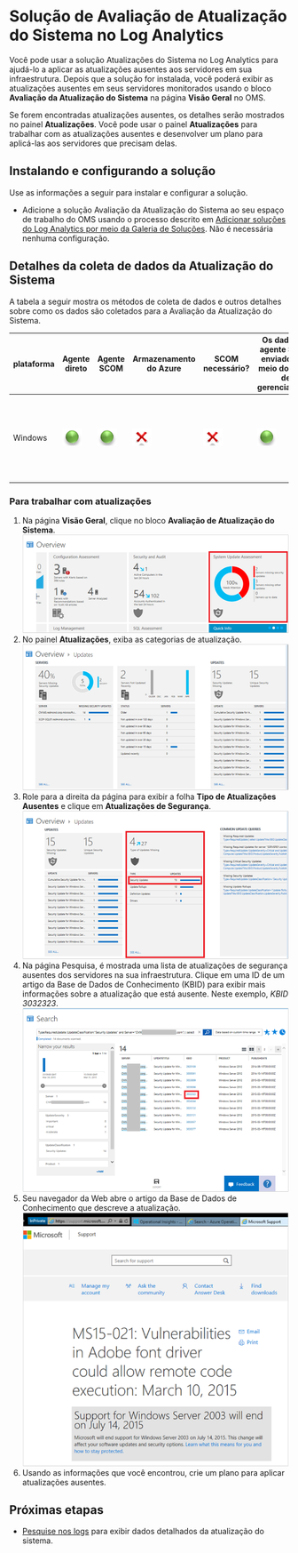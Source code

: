 <properties
	pageTitle="Solução de Avaliação de Atualização do Sistema no Log Analytics | Microsoft Azure"
	description="Você pode usar a solução Atualizações do Sistema no Log Analytics para ajudá-lo a aplicar as atualizações ausentes aos servidores em sua infraestrutura."
	services="log-analytics"
	documentationCenter=""
	authors="bandersmsft"
	manager="jwhit"
	editor=""/>

<tags
	ms.service="log-analytics"
	ms.workload="na"
	ms.tgt_pltfrm="na"
	ms.devlang="na"
	ms.topic="article"
	ms.date="05/06/2016"
	ms.author="banders"/>

# Solução de Avaliação de Atualização do Sistema no Log Analytics


Você pode usar a solução Atualizações do Sistema no Log Analytics para ajudá-lo a aplicar as atualizações ausentes aos servidores em sua infraestrutura. Depois que a solução for instalada, você poderá exibir as atualizações ausentes em seus servidores monitorados usando o bloco **Avaliação da Atualização do Sistema** na página **Visão Geral** no OMS.

Se forem encontradas atualizações ausentes, os detalhes serão mostrados no painel **Atualizações**. Você pode usar o painel **Atualizações** para trabalhar com as atualizações ausentes e desenvolver um plano para aplicá-las aos servidores que precisam delas.

## Instalando e configurando a solução
Use as informações a seguir para instalar e configurar a solução.

- Adicione a solução Avaliação da Atualização do Sistema ao seu espaço de trabalho do OMS usando o processo descrito em [Adicionar soluções do Log Analytics por meio da Galeria de Soluções](log-analytics-add-solutions.md). Não é necessária nenhuma configuração.

## Detalhes da coleta de dados da Atualização do Sistema

A tabela a seguir mostra os métodos de coleta de dados e outros detalhes sobre como os dados são coletados para a Avaliação da Atualização do Sistema.

| plataforma | Agente direto | Agente SCOM | Armazenamento do Azure | SCOM necessário? | Os dados do agente SCOM enviados por meio do grupo de gerenciamento | frequência de coleta |
|---|---|---|---|---|---|---|
|Windows|![Sim](./media/log-analytics-system-update/oms-bullet-green.png)|![Sim](./media/log-analytics-system-update/oms-bullet-green.png)|![Não](./media/log-analytics-system-update/oms-bullet-red.png)| ![Não](./media/log-analytics-system-update/oms-bullet-red.png)|![Sim](./media/log-analytics-system-update/oms-bullet-green.png)| Pelo menos, 2 vezes por dia e 15 minutos após a instalação de uma atualização|


### Para trabalhar com atualizações

1. Na página **Visão Geral**, clique no bloco **Avaliação de Atualização do Sistema**. ![imagem da página Visão geral](./media/log-analytics-system-update/oms-updates01.png)
2. No painel **Atualizações**, exiba as categorias de atualização. ![imagem da página Atualizações](./media/log-analytics-system-update/oms-updates02.png)
3. Role para a direita da página para exibir a folha **Tipo de Atualizações Ausentes** e clique em **Atualizações de Segurança**. ![imagem da página Atualizações](./media/log-analytics-system-update/oms-updates03.png)
4. Na página Pesquisa, é mostrada uma lista de atualizações de segurança ausentes dos servidores na sua infraestrutura. Clique em uma ID de um artigo da Base de Dados de Conhecimento (KBID) para exibir mais informações sobre a atualização que está ausente. Neste exemplo, *KBID 3032323*. ![imagem da página Atualizações](./media/log-analytics-system-update/oms-updates04.png)
5. Seu navegador da Web abre o artigo da Base de Dados de Conhecimento que descreve a atualização. ![imagem do artigo da base de dados de conhecimento](./media/log-analytics-system-update/oms-updates05.png)
6. Usando as informações que você encontrou, crie um plano para aplicar atualizações ausentes.

## Próximas etapas

- [Pesquise nos logs](log-analytics-log-searches.md) para exibir dados detalhados da atualização do sistema.

<!---HONumber=AcomDC_0518_2016-->
